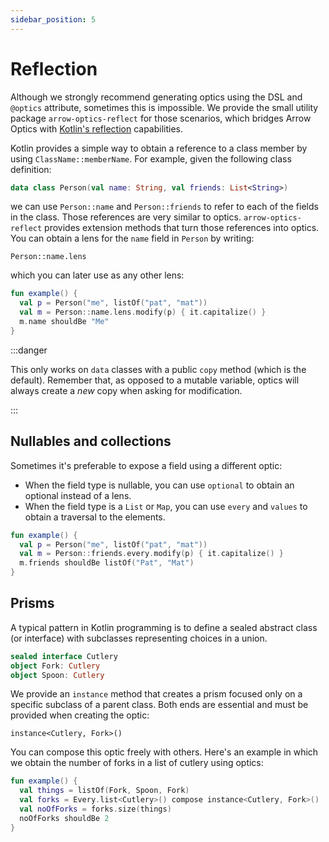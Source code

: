 ```yaml
---
sidebar_position: 5
---
```


# Reflection

Although we strongly recommend generating optics using the DSL and `@optics` attribute, sometimes this is impossible. We provide the small utility package `arrow-optics-reflect` for those scenarios, which bridges Arrow Optics with [Kotlin's reflection](https://kotlinlang.org/docs/reflection.html) capabilities.

<!--- TEST_NAME Reflection -->

<!--- INCLUDE .*
import arrow.optics.*
import io.kotest.matchers.shouldBe
-->

Kotlin provides a simple way to obtain a reference to a class member by using `ClassName::memberName`. For example, given the following class definition:

```kotlin
data class Person(val name: String, val friends: List<String>)
```

we can use `Person::name` and `Person::friends` to refer to each of the fields in the class. Those references are very similar to optics.
`arrow-optics-reflect` provides extension methods that turn those references into optics. You can obtain a lens for the `name` field in `Person` by writing:

```
Person::name.lens
```

which you can later use as any other lens:

```kotlin
fun example() {
  val p = Person("me", listOf("pat", "mat"))
  val m = Person::name.lens.modify(p) { it.capitalize() }
  m.name shouldBe "Me"
}
```
<!--- KNIT example-reflection-01.kt -->
<!--- TEST assert -->

:::danger

This only works on `data` classes with a public `copy` method (which is the default). Remember that, as opposed to a mutable variable, optics will always create a _new_ copy when asking for modification.

:::

## Nullables and collections

Sometimes it's preferable to expose a field using a different optic:

- When the field type is nullable, you can use `optional` to obtain an optional instead of a lens.
- When the field type is a `List` or `Map`, you can use `every` and `values` to obtain a traversal to the elements.

<!--- INCLUDE
data class Person(val name: String, val friends: List<String>)
-->

```kotlin
fun example() {
  val p = Person("me", listOf("pat", "mat"))
  val m = Person::friends.every.modify(p) { it.capitalize() }
  m.friends shouldBe listOf("Pat", "Mat")
}
```
<!--- KNIT example-reflection-02.kt -->
<!--- TEST assert -->

## Prisms

A typical pattern in Kotlin programming is to define a sealed abstract class (or interface) with subclasses representing choices in a union.

```kotlin
sealed interface Cutlery
object Fork: Cutlery
object Spoon: Cutlery
```

We provide an `instance` method that creates a prism focused only on a specific subclass of a parent class. Both ends are essential and must be provided when creating the optic:

```
instance<Cutlery, Fork>()
```

You can compose this optic freely with others. Here's an example in which we obtain the number of forks in a list of cutlery using optics:

```kotlin
fun example() {
  val things = listOf(Fork, Spoon, Fork)
  val forks = Every.list<Cutlery>() compose instance<Cutlery, Fork>()
  val noOfForks = forks.size(things)
  noOfForks shouldBe 2
}
```
<!--- KNIT example-reflection-03.kt -->
<!--- TEST assert -->
